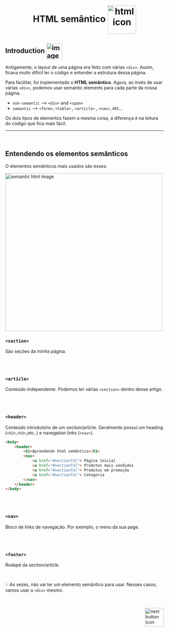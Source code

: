 <h1 align="center">
    HTML semântico
    <img src="https://cdn-icons-png.flaticon.com/512/3447/3447692.png" alt="html icon" width="90px" align="center" >
</h1>
 
 ## Introduction <img src="https://cdn-icons-png.flaticon.com/512/1436/1436664.png" alt="imagem" width="50px" align="center">
 Antigamente, o layout de uma página era feito com várias `<div>`. Assim, ficava muito difícil ler o código e entender a estrutura dessa página.

 Para facilitar, foi implementado o **HTML semântico**. Agora, ao invés de usar várias `<div>`, podemos usar semantic elements para cada parte da nossa página.

- `non-semantic` --> `<div>` and `<span>`
- `semantic` --> `<form>`, `<table>` , `<article>` , `<nav>`, etc... 

Os dois tipos de elementos fazem a mesma coisa, a diferença é na leitura do código que fica mais fácil.
<hr>
<br>

## Entendendo os elementos semânticos

O elementos semânticos mais usados são esses:

<img src="https://1.bp.blogspot.com/-koPDB__CnsU/Wobo6SpFXSI/AAAAAAAABTc/LR0ZB--5dJEpzLw7FHqzG-Fcep5FuO-qACLcBGAs/s1600/head%2Band%2Bfooter.jpg" alt="semantic html image" width="500px">

<br>

### `<section>`
São seções da minha página. 

<br>
<br>

### `<article>`
Conteúdo independente. Podemos ter várias `<section>` dentro desse artigo.

<br>
<br>

### `<header>`
Conteúdo introdutório de um section/article. Geralmente possui um heading (`<h2>`,`<h3>`,etc..) e navegation links (`<nav>`).
```html
<body>
    <header>
        <h1>Aprendendo html semântico</h1>
        <nav>
            <a href="#sectionTal"> Página inicial 
            <a href="#sectionTal"> Produtos mais vendidos 
            <a href="#sectionTal"> Produtos em promoção 
            <a href="#sectionTal"> Categoria 
        </nav>
    </header>
</body>
```

<br>
<br>

### `<nav>`
Bloco de links de navegação. Por exemplo, o menu da sua page.

<br>
<br>

### `<footer>`
Rodapé da section/article.

<br>

:bulb: As vezes, não vai ter um elemento semântico para usar. Nesses casos, vamos usar a `<div>` mesmo.

<br>
<br>

<!-- Next page button-->
<a href="https://github.com/lGabrielDev/01.html_css/blob/main/1.HTML/12.forms/forms.md">
    <img src="https://cdn-icons-png.flaticon.com/512/5553/5553581.png" alt="next button icon" width="60px" align="right">
</a>